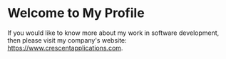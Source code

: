 # Welcome to My Profile
If you would like to know more about my work in software development, then please visit my company's website: https://www.crescentapplications.com.
